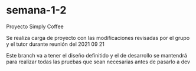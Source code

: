 # semana-1-2
Proyecto Simply Coffee

Se realiza carga de proyecto con las modificaciones revisadas por el grupo y el tutor durante reunión del 2021 09 21

Este branch va a tener el diseño definitido y el de desarrollo se mantendrá para realizar todas las pruebas que sean necesarias antes de pasarlo a dev
